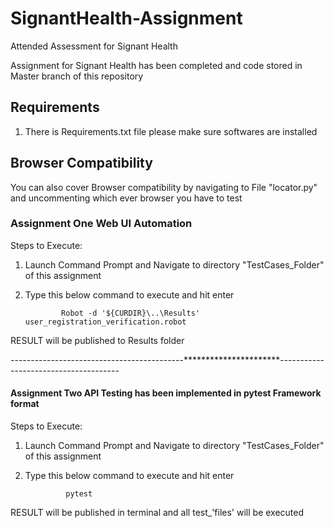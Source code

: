 # SignantHealth-Assignment
Attended Assessment for Signant Health

Assignment for Signant Health has been completed and code stored in Master branch of this repository

## Requirements
1. There is Requirements.txt file please make sure softwares are installed

## Browser Compatibility
You can also cover Browser compatibility by navigating to File "locator.py" and uncommenting which ever browser you have to test



### Assignment One Web UI Automation
Steps to Execute:

1. Launch Command Prompt and Navigate to directory "TestCases_Folder" of this assignment
2. Type this below command to execute and hit enter 
       
            
               Robot -d '${CURDIR}\..\Results' user_registration_verification.robot
    
  RESULT will be published to Results folder
    
-------------------------------------------**********************--------------------------------------    
 #### Assignment Two API Testing has been implemented in pytest Framework format
 Steps to Execute:

1. Launch Command Prompt and Navigate to directory "TestCases_Folder" of this assignment
2. Type this below command to execute and hit enter


                pytest
           
           
 RESULT will be published in terminal and all test_'files' will be executed
 
 
 
 
